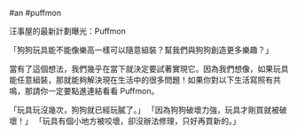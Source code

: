 #an #puffmon 

汪事屋的最新計劃曝光：Puffmon 

「狗狗玩具能不能像樂高一樣可以隨意組裝？幫我們與狗狗創造更多樂趣？」

當有了這個想法，我們幾乎在當下就決定要試著實現它。因為我們想像，如果玩具能任意組裝，那就能夠解決現在生活中的很多問題！如果你對以下生活寫照有共鳴，那請你一定要點進連結看看 Puffmon。

「玩具玩沒幾次，狗狗就已經玩膩了。」
「因為狗狗破壞力強，玩具才剛買就被破壞！」
「玩具有個小地方被咬壞，卻沒辦法修理，只好再買新的。」


